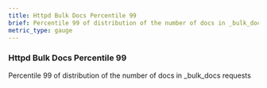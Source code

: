 ```yaml
---
title: Httpd Bulk Docs Percentile 99
brief: Percentile 99 of distribution of the number of docs in _bulk_docs requests
metric_type: gauge
---
```

### Httpd Bulk Docs Percentile 99

Percentile 99 of distribution of the number of docs in _bulk_docs requests